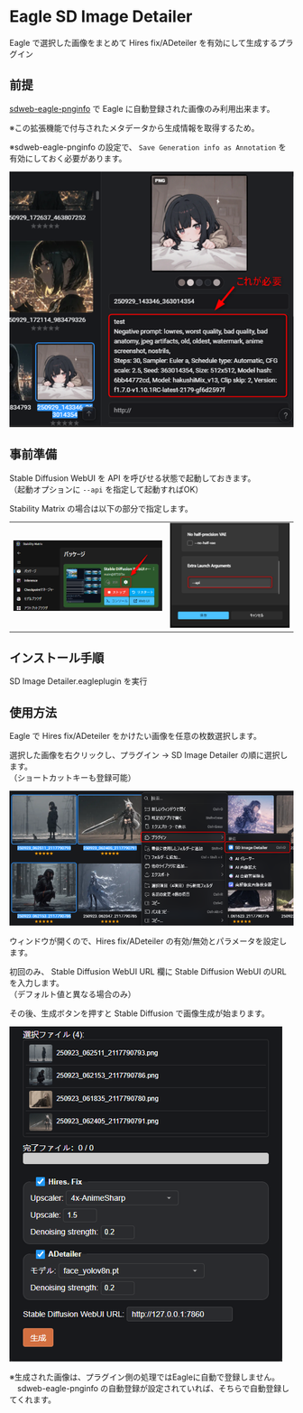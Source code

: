 # Eagle SD Image Detailer
Eagle で選択した画像をまとめて Hires fix/ADeteiler を有効にして生成するプラグイン

## 前提
[sdweb-eagle-pnginfo](https://github.com/bbc-mc/sdweb-eagle-pnginfo) で Eagle に自動登録された画像のみ利用出来ます。

※この拡張機能で付与されたメタデータから生成情報を取得するため。

※sdweb-eagle-pnginfo の設定で、 `Save Generation info as Annotation` を有効にしておく必要があります。

<img src="img/0.png">

## 事前準備
Stable Diffusion WebUI を API を呼びせる状態で起動しておきます。
<br>（起動オプションに `--api` を指定して起動すればOK）

Stability Matrix の場合は以下の部分で指定します。

<table>
  <tr>
    <td><img src="img/1.png" width="500"></td>
    <td><img src="img/2.png" width="400"></td>
  </tr>
</table>

## インストール手順
SD Image Detailer.eagleplugin を実行

## 使用方法
Eagle で Hires fix/ADeteiler をかけたい画像を任意の枚数選択します。

選択した画像を右クリックし、プラグイン → SD Image Detailer の順に選択します。
<br>（ショートカットキーも登録可能）

<img src="img/3.png">

<br>

ウィンドウが開くので、Hires fix/ADeteiler の有効/無効とパラメータを設定します。

初回のみ、 Stable Diffusion WebUI URL 欄に Stable Diffusion WebUI のURLを入力します。
<br>（デフォルト値と異なる場合のみ）

その後、生成ボタンを押すと Stable Diffusion で画像生成が始まります。

<img src="img/4.png">

※生成された画像は、プラグイン側の処理ではEagleに自動で登録しません。
<br>　sdweb-eagle-pnginfo の自動登録が設定されていれば、そちらで自動登録してくれます。
